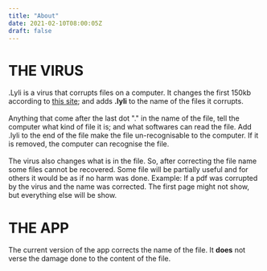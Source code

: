 ```yaml
---
title: "About"
date: 2021-02-10T08:00:05Z
draft: false
---
```


# THE VIRUS
.Lyli is a virus that corrupts files on a computer. It changes the first 150kb according to [this site](); and adds **.lyli** to the name of the files  it corrupts. \
\
Anything that come after the last dot "." in the name of the file, tell the computer what kind of file it is; and what softwares can read the file. Add .lyli to the end of the file make the file un-recognisable to the computer. If it is removed, the computer can recognise the file.  \
\
The virus also changes what is in the file. So, after correcting the file name some files cannot be recovered. Some file will be partially useful and for others it would be as if no harm was done. Example: If a pdf was corrupted by the virus and the name was corrected. The first page might not show, but everything else will be show.

# THE APP
The current version of the app corrects the name of the file. It **does** not verse the damage done to the content of the file.
